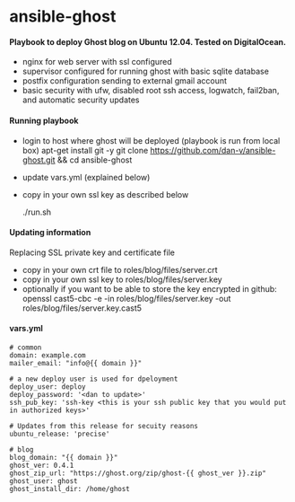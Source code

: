 ansible-ghost
=============

#### Playbook to deploy Ghost blog on Ubuntu 12.04. Tested on DigitalOcean.
* nginx for web server with ssl configured
* supervisor configured for running ghost with basic sqlite database
* postfix configuration sending to external gmail account
* basic security with ufw, disabled root ssh access, logwatch, fail2ban, and automatic security updates



#### Running playbook
* login to host where ghost will be deployed (playbook is run from local box)
    apt-get install git -y
    git clone https://github.com/dan-v/ansible-ghost.git && cd ansible-ghost

* update vars.yml (explained below)
* copy in your own ssl key as described below

    ./run.sh

#### Updating information

Replacing SSL private key and certificate file
* copy in your own crt file to roles/blog/files/server.crt
* copy in your own ssl key to roles/blog/files/server.key
* optionally if you want to be able to store the key encrypted in github: 
    openssl cast5-cbc -e -in roles/blog/files/server.key -out roles/blog/files/server.key.cast5

#### vars.yml

    # common
    domain: example.com
    mailer_email: "info@{{ domain }}"

    # a new deploy user is used for dpeloyment
    deploy_user: deploy
    deploy_password: '<dan to update>'
    ssh_pub_key: 'ssh-key <this is your ssh public key that you would put in authorized keys>'

    # Updates from this release for secuity reasons
    ubuntu_release: 'precise'

    # blog
    blog_domain: "{{ domain }}"
    ghost_ver: 0.4.1
    ghost_zip_url: "https://ghost.org/zip/ghost-{{ ghost_ver }}.zip"
    ghost_user: ghost
    ghost_install_dir: /home/ghost


